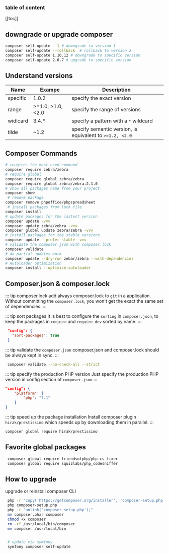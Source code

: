 <div align="center">
    <span class="iconify" data-icon="cib:composer" data-inline="false" width="100"></span>
</div>

<h3>table of content</h3>

[[toc]]
## downgrade or upgrade composer
```bash
composer self-update --1 # downgrade to version 1
composer self-update --rollback  # rollback to version 2
composer self-update 1.10.12 # downgrade to specific version
composer self-update 2.0.7 # upgrade to specific version
```

## Understand versions

| Name     | Exampe            | Description                                              |
| -------- | ----------------- | -------------------------------------------------------- |
| specific | 1.0.2             | specify the exact version                                |
| range    | >=1.0; >1.0, <2.0 | specify the range of versions                            |
| widlcard | 3.4.\*            | specify a pattern with a `*` wildcard                    |
| tilde    | ~1.2              | specify semantic version, is equivalent to `>=1.2, <2.0` |

## Composer Commands

```bash
# reuqire: the most used command
composer require zebra/zebra
# require global
composer require global zebra/zebra
composer require global zebra/zebra:2.1.0
# show all packages name from your project
composer show
 # remove package
composer remove phpoffice/phpspreadsheet
 # install packages from lock file
composer install
# update packages for the lastest version
composer update -vvv
composer update zebra/zebra -vvv
composer global update zebra/zebra -vvv
# install packages for the stable versions
composer update --prefer-stable -vvv
# validate the composer.json with composer.lock
composer validate
# do partial updates work
composer update --dry-run zebar/zebra --with-dependencies
# Autoloader optimization
composer install --optimize-autoloader
```

## Composer.json & composer.lock

::: tip composer.lock
add always composer.lock to `git` in a application. Without committing the `composer.lock`, you won't get the exact the same set of dependencies.
:::

::: tip sort packages
It is best to configure the `sorting` in `composer.json`, to keep the packages in `require` and `require-dev` sorted by name.
:::

```json
 "config": {
   "sort-packages": true
 }
```

::: tip validate the `composer.json`
composer.json and composer.lock should be always kept in sync.
:::

```bash
 composer validate --no-check-all --strict
```

::: tip specify the production PHP version
Just specify the production PHP version in config section of `composer.json`
:::

```json
"config": {
    "platform": {
        "php": "7.1"
    }
}
```

::: tip speed up the package installation
Install composer plugin `hirak/prestissimo` which speeds up by downloading them in parallel.
:::

```bash
composer global require hirak/prestissimo
```

## Favorite global packages

```bash
 composer global require friendsofphp/php-cs-fixer
 composer global require squizlabs/php_codesniffer
```

## How to upgrade
upgrade or reinstall composer CLI
```bash
 php -r "copy('https://getcomposer.org/installer', 'composer-setup.php');" 
 php composer-setup.php
 php -r "unlink('composer-setup.php');"
 mv composer.phar composer
 chmod +x composer
 rm -rf /usr/local/bin/composer
 mv composer /usr/local/bin


 # update via symfony
 symfony composer self-update 
```



